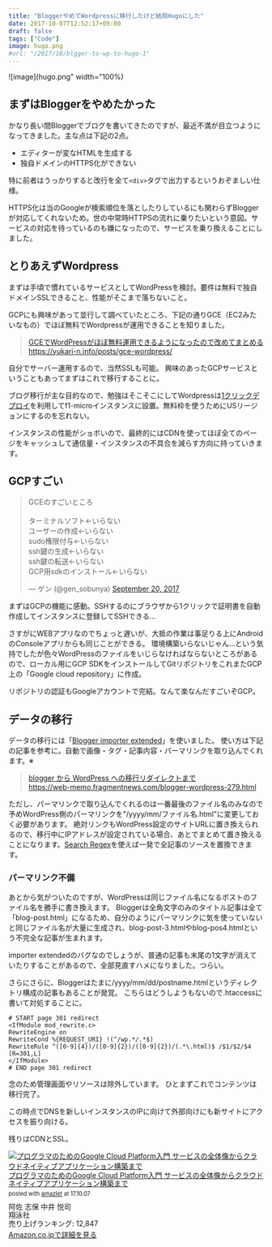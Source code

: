 ```yaml
---
title: "BloggerやめてWordpressに移行したけど結局Hugoにした"
date: 2017-10-07T12:52:17+09:00
draft: false
tags: ["Code"]
image: hugo.png
#url: "/2017/10/blgger-to-wp-to-hugo-1"
---
```

![image](hugo.png" width="100%)
## まずはBloggerをやめたかった

かなり長い間Bloggerでブログを書いてきたのですが、最近不満が目立つようになってきました。主な点は下記の2点。

+ エディターが変なHTMLを生成する
+ 独自ドメインのHTTPS化ができない

特に前者はうっかりすると改行を全て`<div>`タグで出力するというおぞましい仕様。

HTTPS化は当のGoogleが検索順位を落としたりしているにも関わらずBloggerが対応してくれないため。世の中常時HTTPSの流れに乗りたいという意図。サービスの対応を待っているのも嫌になったので、サービスを乗り換えることにしました。

## とりあえずWordpress
まずは手頃で慣れているサービスとしてWordPressを検討。要件は無料で独自ドメインSSLできること、性能がそこまで落ちないこと。

GCPにも興味があって並行して調べていたところ、下記の通りGCE（EC2みたいなもの）でほぼ無料でWordpressが運用できることを知りました。

> [GCEでWordPressがほぼ無料運用できるようになったので改めてまとめる](https://yukari-n.info/posts/gce-wordpress/)\
> https://yukari-n.info/posts/gce-wordpress/

自分でサーバー運用するので、当然SSLも可能。
興味のあったGCPサービスということもあってまずはこれで移行することに。

ブログ移行が主な目的なので、勉強はそこそこにしてWordpressは[1クリックデプロイ](https://console.cloud.google.com/launcher/details/click-to-deploy-images/wordpress)を利用してf1-microインスタンスに設置。無料枠を使うためにUSリージョンにするのを忘れない。

インスタンスの性能がショボいので、最終的にはCDNを使ってほぼ全てのページをキャッシュして通信量・インスタンスの不具合を減らす方向に持っていきます。


## GCPすごい

<blockquote class="twitter-tweet"><p lang="ja" dir="ltr">GCEのすごいところ<br><br>ターミナルソフト←いらない<br>ユーザーの作成←いらない<br>sudo権限付与←いらない<br>ssh鍵の生成←いらない<br>ssh鍵の転送←いらない<br>GCP用sdkのインストール←いらない</p>&mdash; ゲン (@gen_sobunya) <a href="https://twitter.com/gen_sobunya/status/910320028464988160?ref_src=twsrc%5Etfw">September 20, 2017</a></blockquote> <script async src="https://platform.twitter.com/widgets.js" charset="utf-8"></script>

まずはGCPの機能に感動。SSHするのにブラウザから1クリックで証明書を自動作成してインスタンスに登録してSSHできる…

さすがにWEBアプリなのでちょっと遅いが、大抵の作業は事足りる上にAndroidのConsoleアプリからも同じことができる。
環境構築いらないじゃん…という気持でしたが色々WordPressのファイルをいじらなければならないところがあるので、ローカル用にGCP SDKをインストールしてGitリポジトリをこれまたGCP上の「Google cloud repository」に作成。

リポジトリの認証もGoogleアカウントで完結。なんて楽なんだすごいぞGCP。

## データの移行
データの移行には「[Blogger importer extended](https://ja.wordpress.org/plugins/blogger-importer-extended/)」を使いました。
使い方は下記の記事を参考に。自動で画像・タグ・記事内容・パーマリンクを取り込んでくれます。※

> [blogger から WordPress への移行リダイレクトまで](https://web-memo.fragmentnews.com/blogger-wordpress-279.html)\
> https://web-memo.fragmentnews.com/blogger-wordpress-279.html

ただし、パーマリンクで取り込んでくれるのは一番最後のファイル名のみなので予めWordPress側のパーマリンクを"/yyyy/mm/ファイル名.html"に変更しておく必要があります。
絶対リンクもWordPress設定のサイトURLに置き換えられるので、移行中にIPアドレスが設定されている場合、あとでまとめて置き換えることになります。[Search Regex](https://ja.wordpress.org/plugins/search-regex/)を使えば一発で全記事のソースを置換できます。

### パーマリンク不備
あとから気がついたのですが、WordPressは同じファイル名になるポストのファイル名を勝手に書き換えます。
Bloggerは全角文字のみのタイトル記事は全て「blog-post.html」になるため、自分のようにパーマリンクに気を使っていないと同じファイル名が大量に生成され、blog-post-3.htmlやblog-pos4.htmlという不完全な記事が生まれます。

importer extendedのバグなのでしょうが、普通の記事も末尾の1文字が消えていたりすることがあるので、全部見直すハメになりました。つらい。

さらにさらに、Bloggerはたまに/yyyy/mm/dd/postname.htmlというディレクトリ構成の記事もあることが発覚。
こちらはどうしようもないので.htaccessに書いて対処することに。
```
# START page 301 redirect
<IfModule mod_rewrite.c>
RewriteEngine on
RewriteCond %{REQUEST_URI} !(^/wp.*/.*$)
RewriteRule ^([0-9]{4})/([0-9]{2})/([0-9]{2})/(.*\.html)$ /$1/$2/$4 [R=301,L]
</IfModule>
# END page 301 redirect
```
念のため管理画面やリソースは除外しています。
ひとまずこれでコンテンツは移行完了。

この時点でDNSを新しいインスタンスのIPに向けて外部向けにも新サイトにアクセスを振り向ける。

残りはCDNとSSL。
<div class="amazlet-box" style="margin-bottom:0px;"><div class="amazlet-image" style="float:left;margin:0px 12px 1px 0px;"><a href="http://www.amazon.co.jp/exec/obidos/ASIN/4798137146/gensobunya-22/ref=nosim/" name="amazletlink" target="_blank"><img src="https://images-fe.ssl-images-amazon.com/images/I/51TXapj99DL._SL160_.jpg" alt="プログラマのためのGoogle Cloud Platform入門 サービスの全体像からクラウドネイティブアプリケーション構築まで" style="border: none;" /></a></div><div class="amazlet-info" style="line-height:120%; margin-bottom: 10px"><div class="amazlet-name" style="margin-bottom:10px;line-height:120%"><a href="http://www.amazon.co.jp/exec/obidos/ASIN/4798137146/gensobunya-22/ref=nosim/" name="amazletlink" target="_blank">プログラマのためのGoogle Cloud Platform入門 サービスの全体像からクラウドネイティブアプリケーション構築まで</a><div class="amazlet-powered-date" style="font-size:80%;margin-top:5px;line-height:120%">posted with <a href="http://www.amazlet.com/" title="amazlet" target="_blank">amazlet</a> at 17.10.07</div></div><div class="amazlet-detail">阿佐 志保 中井 悦司 <br />翔泳社 <br />売り上げランキング: 12,847<br /></div><div class="amazlet-sub-info" style="float: left;"><div class="amazlet-link" style="margin-top: 5px"><a href="http://www.amazon.co.jp/exec/obidos/ASIN/4798137146/gensobunya-22/ref=nosim/" name="amazletlink" target="_blank">Amazon.co.jpで詳細を見る</a></div></div></div><div class="amazlet-footer" style="clear: left"></div></div>
